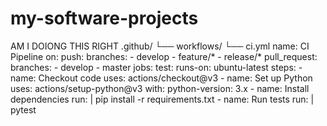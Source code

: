# my-software-projects
AM I DOIONG THIS RIGHT
.github/
  └── workflows/
        └── ci.yml
name: CI Pipeline
on:
  push:
    branches:
      - develop
      - feature/*
      - release/*
  pull_request:
    branches:
      - develop
      - master
jobs:
  test:
    runs-on: ubuntu-latest
    steps:
      - name: Checkout code
        uses: actions/checkout@v3
      - name: Set up Python
        uses: actions/setup-python@v3
        with:
          python-version: 3.x
      - name: Install dependencies
        run: |
          pip install -r requirements.txt
      - name: Run tests
        run: |
          pytest
